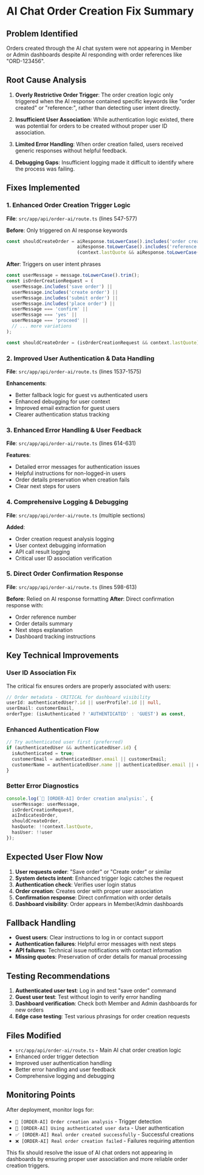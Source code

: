 # AI Chat Order Creation Fix Summary

## Problem Identified
Orders created through the AI chat system were not appearing in Member or Admin dashboards despite AI responding with order references like "ORD-123456".

## Root Cause Analysis

1. **Overly Restrictive Order Trigger**: The order creation logic only triggered when the AI response contained specific keywords like "order created" or "reference:", rather than detecting user intent directly.

2. **Insufficient User Association**: While authentication logic existed, there was potential for orders to be created without proper user ID association.

3. **Limited Error Handling**: When order creation failed, users received generic responses without helpful feedback.

4. **Debugging Gaps**: Insufficient logging made it difficult to identify where the process was failing.

## Fixes Implemented

### 1. Enhanced Order Creation Trigger Logic
**File**: `src/app/api/order-ai/route.ts` (lines 547-577)

**Before**: Only triggered on AI response keywords
```typescript
const shouldCreateOrder = aiResponse.toLowerCase().includes('order created') || 
                          aiResponse.toLowerCase().includes('reference:') ||
                          (context.lastQuote && aiResponse.toLowerCase().includes('ord-'));
```

**After**: Triggers on user intent phrases
```typescript
const userMessage = message.toLowerCase().trim();
const isOrderCreationRequest = (
  userMessage.includes('save order') ||
  userMessage.includes('create order') ||
  userMessage.includes('submit order') ||
  userMessage.includes('place order') ||
  userMessage === 'confirm' ||
  userMessage === 'yes' ||
  userMessage === 'proceed' ||
  // ... more variations
);

const shouldCreateOrder = (isOrderCreationRequest && context.lastQuote) || aiIndicatesOrder;
```

### 2. Improved User Authentication & Data Handling
**File**: `src/app/api/order-ai/route.ts` (lines 1537-1575)

**Enhancements**:
- Better fallback logic for guest vs authenticated users
- Enhanced debugging for user context
- Improved email extraction for guest users
- Clearer authentication status tracking

### 3. Enhanced Error Handling & User Feedback
**File**: `src/app/api/order-ai/route.ts` (lines 614-631)

**Features**:
- Detailed error messages for authentication issues
- Helpful instructions for non-logged-in users
- Order details preservation when creation fails
- Clear next steps for users

### 4. Comprehensive Logging & Debugging
**File**: `src/app/api/order-ai/route.ts` (multiple sections)

**Added**:
- Order creation request analysis logging
- User context debugging information
- API call result logging
- Critical user ID association verification

### 5. Direct Order Confirmation Response
**File**: `src/app/api/order-ai/route.ts` (lines 598-613)

**Before**: Relied on AI response formatting
**After**: Direct confirmation response with:
- Order reference number
- Order details summary
- Next steps explanation
- Dashboard tracking instructions

## Key Technical Improvements

### User ID Association Fix
The critical fix ensures orders are properly associated with users:
```typescript
// Order metadata - CRITICAL for dashboard visibility
userId: authenticatedUser?.id || userProfile?.id || null,
userEmail: customerEmail,
orderType: (isAuthenticated ? 'AUTHENTICATED' : 'GUEST') as const,
```

### Enhanced Authentication Flow
```typescript
// Try authenticated user first (preferred)
if (authenticatedUser && authenticatedUser.id) {
  isAuthenticated = true;
  customerEmail = authenticatedUser.email || customerEmail;
  customerName = authenticatedUser.name || authenticatedUser.email || customerName;
}
```

### Better Error Diagnostics
```typescript
console.log(`🎯 [ORDER-AI] Order creation analysis:`, {
  userMessage: userMessage,
  isOrderCreationRequest,
  aiIndicatesOrder,
  shouldCreateOrder,
  hasQuote: !!context.lastQuote,
  hasUser: !!user
});
```

## Expected User Flow Now

1. **User requests order**: "Save order" or "Create order" or similar
2. **System detects intent**: Enhanced trigger logic catches the request
3. **Authentication check**: Verifies user login status
4. **Order creation**: Creates order with proper user association
5. **Confirmation response**: Direct confirmation with order details
6. **Dashboard visibility**: Order appears in Member/Admin dashboards

## Fallback Handling

- **Guest users**: Clear instructions to log in or contact support
- **Authentication failures**: Helpful error messages with next steps
- **API failures**: Technical issue notifications with contact information
- **Missing quotes**: Preservation of order details for manual processing

## Testing Recommendations

1. **Authenticated user test**: Log in and test "save order" command
2. **Guest user test**: Test without login to verify error handling
3. **Dashboard verification**: Check both Member and Admin dashboards for new orders
4. **Edge case testing**: Test various phrasings for order creation requests

## Files Modified

- `src/app/api/order-ai/route.ts` - Main AI chat order creation logic
- Enhanced order trigger detection
- Improved user authentication handling
- Better error handling and user feedback
- Comprehensive logging and debugging

## Monitoring Points

After deployment, monitor logs for:
- `🎯 [ORDER-AI] Order creation analysis` - Trigger detection
- `🔐 [ORDER-AI] Using authenticated user data` - User authentication
- `✅ [ORDER-AI] Real order created successfully` - Successful creations
- `❌ [ORDER-AI] Real order creation failed` - Failures requiring attention

This fix should resolve the issue of AI chat orders not appearing in dashboards by ensuring proper user association and more reliable order creation triggers.